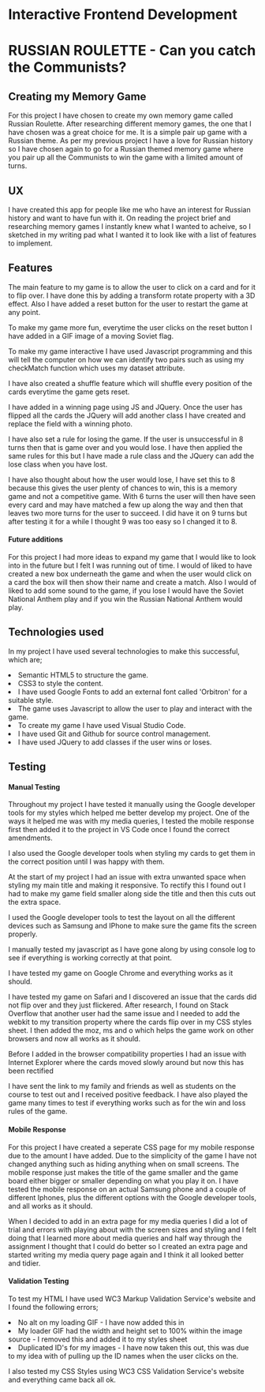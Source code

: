 <h1>Interactive Frontend Development</h1>
<h1>RUSSIAN ROULETTE - Can you catch the Communists?</h1>

<h2>Creating my Memory Game</h2>

<p>For this project I have chosen to create my own memory game called Russian Roulette. After researching different memory games, the one that I have chosen was a great choice for me. It is a simple pair up game with a Russian theme. As per my previous project I have a love for Russian history so I have chosen again to go for a Russian themed memory game where you pair up all the Communists to win the game with a limited amount of turns.</p>

<h2>UX</h2>

<p>I have created this app for people like me who have an interest for Russian history and want to have fun with it. On reading the project brief and researching memory games I instantly knew what I wanted to acheive, so I sketched in my writing pad what I wanted it to look like with a list of features to implement.</p>

<h2>Features</h2>

<p>The main feature to my game is to allow the user to click on a card and for it to flip over. I have done this by adding a transform rotate property with a 3D effect. Also I have added a reset button for the user to restart the game at any point.</p>
<p>To make my game more fun, everytime the user clicks on the reset button I have added in a GIF image of a moving Soviet flag.</p>
<p>To make my game interactive I have used Javascript programming and this will tell the computer on how we can identify two pairs such as using my checkMatch function which uses my dataset attribute.</p>
<p>I have also created a shuffle feature which will shuffle every position of the cards everytime the game gets reset.</p>
<p>I have added in a winning page using JS and JQuery. Once the user has flipped all the cards the JQuery will add another class I have created and replace the field with a winning photo.</p>
<p>I have also set a rule for losing the game. If the user is unsuccessful in 8 turns then that is game over and you would lose. I have then applied the same rules for this but I have made a rule class and the JQuery can add the lose class when you have lost.</p>
<p>I have also thought about how the user would lose, I have set this to 8 because this gives the user plenty of chances to win, this is a memory game and not a competitive game. With 6 turns the user will then have seen every card and may have matched a few up along the way and then that leaves two more turns for the user to succeed. I did have it on 9 turns but after testing it for a while I thought 9 was too easy so I changed it to 8.</p>

<h4>Future additions</h4>

<p>For this project I had more ideas to expand my game that I would like to look into in the future but I felt I was running out of time. I would of liked to have created a new box underneath the game and when the user would click on a card the box will then show their name and create a match. Also I would of liked to add some sound to the game, if you lose I would have the Soviet National Anthem play and if you win the Russian National Anthem would play.</p>

<h2>Technologies used</h2>

<p>In my project I have used several technologies to make this successful, which are;</p>

<li>Semantic HTML5 to structure the game.</li>
<li>CSS3 to style the content.</li>
<li>I have used Google Fonts to add an external font called 'Orbitron' for a suitable style.</li>
<li>The game uses Javascript to allow the user to play and interact with the game.</li>
<li>To create my game I have used Visual Studio Code.</li>
<li>I have used Git and Github for source control management.</li>
<li>I have used JQuery to add classes if the user wins or loses.</li>

<h2>Testing</h2>

<h4>Manual Testing</h4>

<p>Throughout my project I have tested it manually using the Google developer tools for my styles which helped me better develop my project. One of the ways it helped me was with my media queries, I tested the mobile response first then added it to the project in VS Code once I found the correct amendments.</p>

<p>I also used the Google developer tools when styling my cards to get them in the correct position until I was happy with them.</p>

<p>At the start of my project I had an issue with extra unwanted space when styling my main title and making it responsive. To rectify this I found out I had to make my game field smaller along side the title and then this cuts out the extra space.</p>

<p>I used the Google developer tools to test the layout on all the different devices such as Samsung and IPhone to make sure the game fits the screen properly.</p>

<p>I manually tested my javascript as I have gone along by using console log to see if everything is working correctly at that point.</p>

<p>I have tested my game on Google Chrome and everything works as it should.</p>

<p>I have tested my game on Safari and I discovered an issue that the cards did not flip over and they just flickered. After research, I found on Stack Overflow that another user had the same issue and I needed to add the webkit to my transition property where the cards flip over in my CSS styles sheet. I then added the moz, ms and o which helps the game work on other browsers and now all works as it should.</p> 

<p>Before I added in the browser compatibility properties I had an issue with Internet Explorer where the cards moved slowly around but now this has been rectified</p>

<p>I have sent the link to my family and friends as well as students on the course to test out and I received positive feedback. I have also played the game many times to test if everything works such as for the win and loss rules of the game.</p>

<h4>Mobile Response</h4>

<p>For this project I have created a seperate CSS page for my mobile response due to the amount I have added. Due to the simplicity of the game I have not changed anything such as hiding anything when on small screens. The mobile response just makes the title of the game smaller and the game board either bigger or smaller depending on what you play it on. I have tested the mobile response on an actual Samsung phone and a couple of different Iphones, plus the different options with the Google developer tools, and all works as it should.</p>

<p>When I decided to add in an extra page for my media queries I did a lot of trial and errors with playing about with the screen sizes and styling and I felt doing that I learned more about media queries and half way through the assignment I thought that I could do better so I created an extra page and started writing my media query page again and I think it all looked better and tidier.</p> 

<h4>Validation Testing</h4>

<p>To test my HTML I have used WC3 Markup Validation Service's website and I found the following errors;</p>
<li>No alt on my loading GIF - I have now added this in</li>
<li>My loader GIF had the width and height set to 100% within the image source - I removed this and added it to my styles sheet</li>  
<li>Duplicated ID's for my images - I have now taken this out, this was due to my idea with of pulling up the ID names when the user clicks on the.</li>

<p>I also tested my CSS Styles using WC3 CSS Validation Service's website and everything came back all ok.</p>

